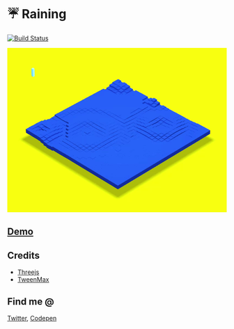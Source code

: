 # ☔ Raining

[![Build Status](https://travis-ci.org/iondrimba/raining.svg?branch=master)](https://travis-ci.org/iondrimba/raining)

![Image Title](https://raw.githubusercontent.com/iondrimba/images/master/raining.gif)

## [Demo](https://iondrimba.github.io/raining/public/index.html)

## Credits

* [Threejs](https://threejs.org/)
* [TweenMax](https://greensock.com/tweenmax)

## Find me @

[Twitter](https://twitter.com/code__music), [Codepen](https://codepen.io/iondrimba/)
